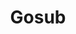 ---
codehost: https://github.com/gosub-io/gosub-engine
logohandle: gosubio
sort: gosub
title: Gosub
website: https://gosub.io/
---